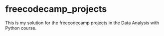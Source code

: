 # freecodecamp_projects

This is my solution for the freecodecamp projects in the Data Analysis with Python course.
